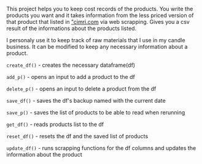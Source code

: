 This project helps you to keep cost records of the products. 
You write the products you want and it takes information from the less priced version of that product that listed in ["cimri.com](cimri.com.) via web scrapping. Gives you a csv result of the informations about the products listed.

I personaly use it to keep track of raw materials that I use in my candle business. It can be modified to keep any necessary information about a product.

  ```create_df()``` - creates the necessary dataframe(df)
  
  ```add_p()``` - opens an input to add a product to the df

  ```delete_p()``` - opens an input to delete a product from the df
  
  ```save_df()``` - saves the df's backup named with the current date

  ```save_p()``` -  saves the list of products to be able to read when rerunning
  
  ```get_df()``` - reads products list to the df
  
  ```reset_df()``` - resets the df and the saved list of products
  
  ```update_df()``` - runs scrapping functions for the df columns and updates the information about the product

  
